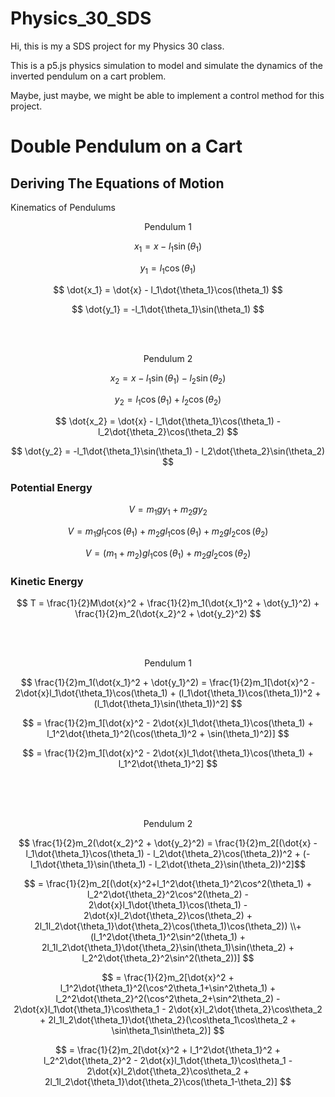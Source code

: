 # Physics_30_SDS

Hi, this is my a SDS project for my Physics 30 class.

This is a p5.js physics simulation to model and simulate the dynamics of the inverted pendulum on a cart problem.

Maybe, just maybe, we might be able to implement a control method for this project.


# Double Pendulum on a Cart

## Deriving The Equations of Motion
Kinematics of Pendulums
<div align="center">Pendulum 1</div>

$$ x_1 = x - l_1\sin(\theta_1) $$

$$ y_1 = l_1\cos(\theta_1) $$

$$ \dot{x_1} = \dot{x} - l_1\dot{\theta_1}\cos(\theta_1) $$

$$ \dot{y_1} = -l_1\dot{\theta_1}\sin(\theta_1) $$

</br></br>
<div align="center">Pendulum 2</div>

$$ x_2 = x - l_1\sin(\theta_1) - l_2\sin(\theta_2) $$

$$ y_2 = l_1\cos(\theta_1) + l_2\cos(\theta_2) $$

$$ \dot{x_2} = \dot{x} - l_1\dot{\theta_1}\cos(\theta_1) - l_2\dot{\theta_2}\cos(\theta_2) $$

$$ \dot{y_2} = -l_1\dot{\theta_1}\sin(\theta_1) - l_2\dot{\theta_2}\sin(\theta_2) $$



### Potential Energy

$$ V = m_1gy_1 + m_2gy_2 $$

$$ V = m_1gl_1\cos(\theta_1) + m_2gl_1\cos(\theta_1) + m_2gl_2\cos(\theta_2) $$

$$ V = (m_1 + m_2)gl_1\cos(\theta_1) + m_2gl_2\cos(\theta_2) $$

### Kinetic Energy

$$ T = \frac{1}{2}M\dot{x}^2 + \frac{1}{2}m_1(\dot{x_1}^2 + \dot{y_1}^2) + \frac{1}{2}m_2(\dot{x_2}^2 + \dot{y_2}^2) $$

</br></br>

<div align="center">Pendulum 1</div>

$$ \frac{1}{2}m_1(\dot{x_1}^2 + \dot{y_1}^2) = \frac{1}{2}m_1[\dot{x}^2 - 2\dot{x}l_1\dot{\theta_1}\cos(\theta_1) + (l_1\dot{\theta_1}\cos(\theta_1))^2 + (l_1\dot{\theta_1}\sin(\theta_1))^2] $$

$$ = \frac{1}{2}m_1[\dot{x}^2 - 2\dot{x}l_1\dot{\theta_1}\cos(\theta_1) + l_1^2\dot{\theta_1}^2(\cos(\theta_1)^2 + \sin(\theta_1)^2)] $$

$$ = \frac{1}{2}m_1[\dot{x}^2 - 2\dot{x}l_1\dot{\theta_1}\cos(\theta_1) + l_1^2\dot{\theta_1}^2] $$

</br></br></br>

<div align="center">Pendulum 2</div>

$$ \frac{1}{2}m_2(\dot{x_2}^2 + \dot{y_2}^2) = \frac{1}{2}m_2[(\dot{x} - l_1\dot{\theta_1}\cos(\theta_1) - l_2\dot{\theta_2}\cos(\theta_2))^2 + (-l_1\dot{\theta_1}\sin(\theta_1) - l_2\dot{\theta_2}\sin(\theta_2))^2]$$

$$ = \frac{1}{2}m_2[(\dot{x}^2+l_1^2\dot{\theta_1}^2\cos^2(\theta_1) + l_2^2\dot{\theta_2}^2\cos^2(\theta_2) - 2\dot{x}l_1\dot{\theta_1}\cos(\theta_1) - 2\dot{x}l_2\dot{\theta_2}\cos(\theta_2) + 2l_1l_2\dot{\theta_1}\dot{\theta_2}\cos(\theta_1)\cos(\theta_2)) \\+ (l_1^2\dot{\theta_1}^2\sin^2(\theta_1) + 2l_1l_2\dot{\theta_1}\dot{\theta_2}\sin(\theta_1)\sin(\theta_2) + l_2^2\dot{\theta_2}^2\sin^2(\theta_2))] $$

$$ = \frac{1}{2}m_2[\dot{x}^2 + l_1^2\dot{\theta_1}^2(\cos^2\theta_1+\sin^2\theta_1) + l_2^2\dot{\theta_2}^2(\cos^2\theta_2+\sin^2\theta_2) - 2\dot{x}l_1\dot{\theta_1}\cos\theta_1 - 2\dot{x}l_2\dot{\theta_2}\cos\theta_2 + 2l_1l_2\dot{\theta_1}\dot{\theta_2}(\cos\theta_1\cos\theta_2 + \sin\theta_1\sin\theta_2)] $$

$$ = \frac{1}{2}m_2[\dot{x}^2 + l_1^2\dot{\theta_1}^2 + l_2^2\dot{\theta_2}^2 - 2\dot{x}l_1\dot{\theta_1}\cos\theta_1 - 2\dot{x}l_2\dot{\theta_2}\cos\theta_2 + 2l_1l_2\dot{\theta_1}\dot{\theta_2}\cos(\theta_1-\theta_2)] $$
